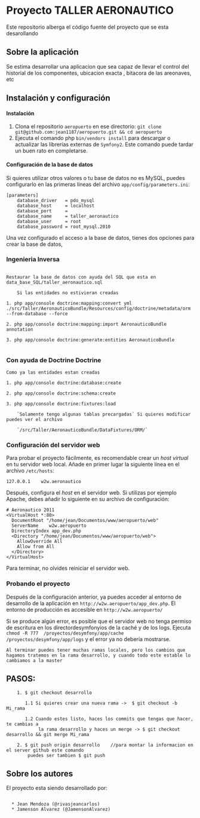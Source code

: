 Proyecto TALLER AERONAUTICO
==================

Este repositorio alberga el código fuente del proyecto que se esta desarollando

Sobre la aplicación
-------------------

Se estima desarrollar una aplicacion que sea capaz de llevar el control del historial de los componentes, ubicacion exacta , 
bitacora de las areonaves, etc

Instalación y configuración
---------------------------

#### Instalación ####

  1. Clona el repositorio `aeropuerto` en ese directorio:
   `git clone git@github.com:jean1187/aeropuerto.git && cd aeropuerto`
  3. Ejecuta el comando  php `bin/vendors install`  para descargar
  o actualizar las librerías externas de ``Symfony2``. Este comando puede tardar
  un buen rato en completarse.
  
#### Configuración de la base de datos ####

Si quieres utilizar otros valores o tu base de datos no es MySQL, puedes 
configurarlo en las primeras líneas del archivo `app/config/parameters.ini`:

```
[parameters]
    database_driver   = pdo_mysql
    database_host     = localhost
    database_port     =
    database_name     = taller_aeronautico
    database_user     = root
    database_password = root_mysql.2010
```

Una vez configurado el acceso a la base de datos, tienes dos opciones para crear la base de datos,

### Ingenieria Inversa ###

```

Restaurar la base de datos con ayuda del SQL que esta en data_base_SQL/taller_aeronautico.sql

    Si las entidades no estivieran creadas

1. php app/console doctrine:mapping:convert yml ./src/Taller/AeronauticoBundle/Resources/config/doctrine/metadata/orm --from-database --force

2. php app/console doctrine:mapping:import AeronauticoBundle annotation

3. php app/console doctrine:generate:entities AeronauticoBundle


```

### Con ayuda de Doctrine Doctrine  ###

```
Como ya las entidades estan creadas

1. php app/console doctrine:database:create

2. php app/console doctrine:schema:create

3. php app/console doctrine:fixtures:load
    
    `Solamente tengo algunas tablas precargadas` Si quieres modificar puedes ver el archivo

    `/src/Taller/AeronauticoBundle/DataFixtures/ORM/`

```


### Configuración del servidor web ###

Para probar el proyecto fácilmente, es recomendable crear un *host virtual* en 
tu servidor web local. Añade en primer lugar la siguiente línea en el archivo 
`/etc/hosts`:

```
127.0.0.1    w2w.aeronautico

```

Después, configura el *host* en el servidor web. Si utilizas por ejemplo 
Apache, debes añadir lo siguiente en su archivo de configuración:

```
# Aeronautico 2011
<VirtualHost *:80>
  DocumentRoot "/home/jean/Documentos/www/aeropuerto/web"
  ServerName    w2w.aeropuerto
  DirectoryIndex app_dev.php
  <Directory "/home/jean/Documentos/www/aeropuerto/web">
    AllowOverride All
    Allow from All
  </Directory>
</VirtualHost>

```

Para terminar, no olvides reiniciar el servidor web.

### Probando el proyecto ###

Después de la configuración anterior, ya puedes acceder al entorno de 
desarrollo de la aplicación en `http://w2w.aeropuerto/app_dev.php`. El 
entorno de producción es accesible en `http://w2w.aeropuerto/`

Si se produce algún error, es posible que el servidor web no tenga permiso de 
escritura en los directordesymfonyios de la caché y de los logs. Ejecuta `chmod -R 777 
/proyectos/desymfony/app/cache /proyectos/desymfony/app/logs` y el error ya no 
debería mostrarse.



`Al terminar puedes tener muchas ramas locales, pero los cambios que hagamos tratemos
en la rama desarrollo, y cuando todo este estable lo cambiamos a la master`

## PASOS: ##

```
    1. $ git checkout desarrollo
        
       1.1 Si quieres crear una nueva rama ->  $ git checkout -b Mi_rama
       
       1.2 Cuando estes listo, haces los commits que tengas que hacer, te cambias a 
            la rama desarrollo y haces un merge -> $ git checkout desarrollo && git merge Mi_rama 

    2. $ git push origin desarrollo    //para montar la informacion en el server github este comando
        puedes ser tambien $ git push

```

Sobre los autores
-----------------

El proyecto esta siendo desarrollado por:

```

  * Jean Mendoza (@rivasjeancarlos)
  * Jamenson Alvarez (@JamensonAlvarez)

```